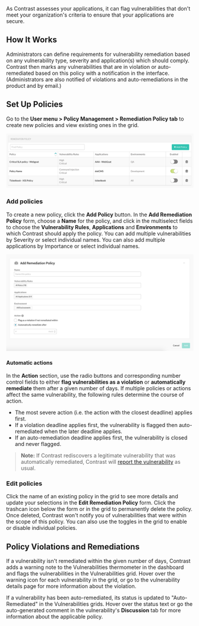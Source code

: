<!--
title: "Remediation Policy"
description: "Overview of remediation policy"
tags: "Admin remediation policy management"
-->


As Contrast assesses your applications, it can flag vulnerabilities that don't meet your organization's criteria to ensure that your applications are secure.  

## How It Works 

Administrators can define requirements for vulnerability remediation based on any vulnerability type, severity and application(s) which should comply. Contrast then marks any vulnerabilities that are in violation or auto-remediated based on this policy with a notification in the interface. (Administrators are also notified of violations and auto-remediations in the product and by email.)

## Set Up Policies

Go to the **User menu > Policy Management > Remediation Policy tab** to create new policies and view existing ones in the grid.

<a href="assets/images/Remediation-policy.png" rel="lightbox" title="Remediation Policy grid"><img class="thumbnail" src="assets/images/Remediation-policy.png"/></a>

### Add policies 

To create a new policy, click the **Add Policy** button. In the **Add Remediation Policy** form, choose a **Name** for the policy, and click in the multiselect fields to choose the **Vulnerability Rules**, **Applications** and **Environments** to which Contrast should apply the policy. You can add multiple vulnerabilities by Severity or select individual names. You can also add multiple applications by Importance or select individual names. 

<a href="assets/images/Add-remediation-policy.png" rel="lightbox" title="Add Remediation Policy"><img class="thumbnail" src="assets/images/Add-remediation-policy.png"/></a>

#### Automatic actions

In the **Action** section, use the radio buttons and corresponding number control fields to either **flag vulnerabilities as a violation** or **automatically remediate** them after a given number of days. If multiple policies or actions affect the same vulnerability, the following rules determine the course of action.

* The most severe action (i.e. the action with the closest deadline) applies first. 
* If a violation deadline applies first, the vulnerability is flagged then auto-remediated when the later deadline applies. 
* If an auto-remediation deadline applies first, the vulnerability is closed and never flagged. 

> **Note:** If Contrast rediscovers a legitimate vulnerability that was automatically remediated, Contrast will [report the vulnerability](user-vulns.html#analyze) as usual. 

### Edit policies 

Click the name of an existing policy in the grid to see more details and update your selections in the **Edit Remediation Policy** form. Click the trashcan icon below the form or in the grid to permanently delete the policy. Once deleted, Contrast won't notify you of vulnerabilities that were within the scope of this policy. You can also use the toggles in the grid to enable or disable individual policies. 

## Policy Violations and Remediations 

If a vulnerability isn't remediated within the given number of days, Contrast adds a warning note to the Vulnerabilities thermometer in the dashboard and flags the vulnerabilities in the Vulnerabilities grid. Hover over the warning icon for each vulnerability in the grid, or go to the vulnerability details page for more information about the violation.

If a vulnerability has been auto-remediated, its status is updated to "Auto-Remediated" in the Vulnerabilities grids. Hover over the status text or go the auto-generated comment in the vulnerability's **Discussion** tab for more information about the applicable policy. 

